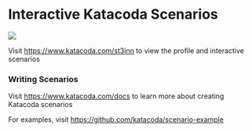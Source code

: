 # Interactive Katacoda Scenarios

[![](http://shields.katacoda.com/katacoda/st3inn/count.svg)](https://www.katacoda.com/st3inn "Get your profile on Katacoda.com")

Visit https://www.katacoda.com/st3inn to view the profile and interactive scenarios

### Writing Scenarios
Visit https://www.katacoda.com/docs to learn more about creating Katacoda scenarios

For examples, visit https://github.com/katacoda/scenario-example
